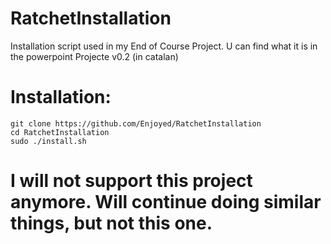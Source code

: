 # RatchetInstallation
Installation script used in my End of Course Project. U can find what it is in the powerpoint Projecte v0.2 (in catalan)

# Installation:
```
git clone https://github.com/Enjoyed/RatchetInstallation
cd RatchetInstallation
sudo ./install.sh
```

# I will not support this project anymore. Will continue doing similar things, but not this one.
